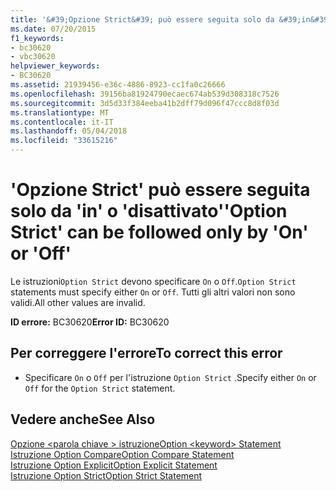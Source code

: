 ```yaml
---
title: '&#39;Opzione Strict&#39; può essere seguita solo da &#39;in&#39; o &#39;disattivato&#39;'
ms.date: 07/20/2015
f1_keywords:
- bc30620
- vbc30620
helpviewer_keywords:
- BC30620
ms.assetid: 21939456-e36c-4886-8923-cc1fa0c26666
ms.openlocfilehash: 39156ba81924790ecaec674ab539d308318c7526
ms.sourcegitcommit: 3d5d33f384eeba41b2dff79d096f47ccc8d8f03d
ms.translationtype: MT
ms.contentlocale: it-IT
ms.lasthandoff: 05/04/2018
ms.locfileid: "33615216"
---
```

# <a name="39option-strict39-can-be-followed-only-by-39on39-or-39off39"></a><span data-ttu-id="de729-102">&#39;Opzione Strict&#39; può essere seguita solo da &#39;in&#39; o &#39;disattivato&#39;</span><span class="sxs-lookup"><span data-stu-id="de729-102">&#39;Option Strict&#39; can be followed only by &#39;On&#39; or &#39;Off&#39;</span></span>
<span data-ttu-id="de729-103">Le istruzioni`Option Strict` devono specificare `On` o `Off`.</span><span class="sxs-lookup"><span data-stu-id="de729-103">`Option Strict` statements must specify either `On` or `Off`.</span></span> <span data-ttu-id="de729-104">Tutti gli altri valori non sono validi.</span><span class="sxs-lookup"><span data-stu-id="de729-104">All other values are invalid.</span></span>  
  
 <span data-ttu-id="de729-105">**ID errore:** BC30620</span><span class="sxs-lookup"><span data-stu-id="de729-105">**Error ID:** BC30620</span></span>  
  
## <a name="to-correct-this-error"></a><span data-ttu-id="de729-106">Per correggere l'errore</span><span class="sxs-lookup"><span data-stu-id="de729-106">To correct this error</span></span>  
  
-   <span data-ttu-id="de729-107">Specificare `On` o `Off` per l'istruzione `Option Strict` .</span><span class="sxs-lookup"><span data-stu-id="de729-107">Specify either `On` or `Off` for the `Option Strict` statement.</span></span>  
  
## <a name="see-also"></a><span data-ttu-id="de729-108">Vedere anche</span><span class="sxs-lookup"><span data-stu-id="de729-108">See Also</span></span>  
 [<span data-ttu-id="de729-109">Opzione \<parola chiave > istruzione</span><span class="sxs-lookup"><span data-stu-id="de729-109">Option \<keyword> Statement</span></span>](../../visual-basic/language-reference/statements/option-keyword-statement.md)  
 [<span data-ttu-id="de729-110">Istruzione Option Compare</span><span class="sxs-lookup"><span data-stu-id="de729-110">Option Compare Statement</span></span>](../../visual-basic/language-reference/statements/option-compare-statement.md)  
 [<span data-ttu-id="de729-111">Istruzione Option Explicit</span><span class="sxs-lookup"><span data-stu-id="de729-111">Option Explicit Statement</span></span>](../../visual-basic/language-reference/statements/option-explicit-statement.md)  
 [<span data-ttu-id="de729-112">Istruzione Option Strict</span><span class="sxs-lookup"><span data-stu-id="de729-112">Option Strict Statement</span></span>](../../visual-basic/language-reference/statements/option-strict-statement.md)
